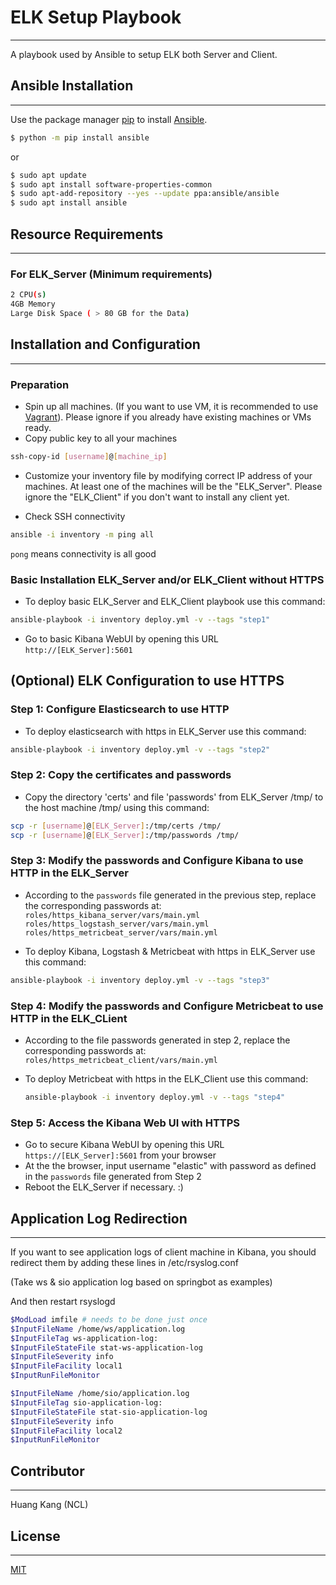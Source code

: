 # ELK Setup Playbook
--------------------

A playbook used by Ansible to setup ELK both Server and Client.

## Ansible Installation
-----------------------

Use the package manager [pip](https://pip.pypa.io/en/stable/) to install [Ansible](https://docs.ansible.com/ansible/latest/installation_guide/intro_installation.html).

```bash
$ python -m pip install ansible
```
or

```bash
$ sudo apt update
$ sudo apt install software-properties-common
$ sudo apt-add-repository --yes --update ppa:ansible/ansible
$ sudo apt install ansible
```

## Resource Requirements
------------------------

### For ELK_Server (Minimum requirements)
```bash
2 CPU(s)
4GB Memory
Large Disk Space ( > 80 GB for the Data)
```

## Installation and Configuration
---------------------------------

### Preparation

-  Spin up all machines. (If you want to use VM, it is recommended to use [Vagrant](https://www.vagrantup.com/)). Please ignore if you already have existing machines or VMs ready.
-  Copy public key to all your machines 

  ```bash
  ssh-copy-id [username]@[machine_ip]
  ```

-  Customize your inventory file by modifying correct IP address of your machines.
   At least one of the machines will be the "ELK_Server". Please ignore the "ELK_Client" if you don't want to install any client yet.
   
-  Check SSH connectivity

  ```bash
  ansible -i inventory -m ping all 
  ```
  `pong` means connectivity is all good

### Basic Installation ELK_Server and/or ELK_Client without HTTPS

-  To deploy basic ELK_Server and ELK_Client playbook use this command:

  ```bash
  ansible-playbook -i inventory deploy.yml -v --tags "step1"
  ```

-  Go to basic Kibana WebUI by opening this URL `http://[ELK_Server]:5601`


## (Optional) ELK Configuration to use HTTPS 

### Step 1: Configure Elasticsearch to use HTTP

-  To deploy elasticsearch with https in ELK_Server use this command:

  ```bash
  ansible-playbook -i inventory deploy.yml -v --tags "step2"
  ```

### Step 2: Copy the certificates and passwords

-  Copy the directory 'certs' and file 'passwords' from ELK_Server /tmp/ to the host machine /tmp/ using this command:

  ```bash
  scp -r [username]@[ELK_Server]:/tmp/certs /tmp/
  scp -r [username]@[ELK_Server]:/tmp/passwords /tmp/
  ```

### Step 3: Modify the passwords and Configure Kibana to use HTTP in the ELK_Server

- According to the `passwords` file generated in the previous step, replace the corresponding passwords at:
`roles/https_kibana_server/vars/main.yml`
`roles/https_logstash_server/vars/main.yml`
`roles/https_metricbeat_server/vars/main.yml`

-  To deploy Kibana, Logstash & Metricbeat with https in ELK_Server use this command:

  ```bash
  ansible-playbook -i inventory deploy.yml -v --tags "step3"
  ```

### Step 4: Modify the passwords and Configure Metricbeat to use HTTP in the ELK_CLient

- According to the file passwords generated in step 2, replace the corresponding passwords at:
`roles/https_metricbeat_client/vars/main.yml` 

- To deploy Metricbeat with https in the ELK_Client use this command:

  ```bash
  ansible-playbook -i inventory deploy.yml -v --tags "step4"
  ```

### Step 5: Access the Kibana Web UI with HTTPS

-  Go to secure Kibana WebUI by opening this URL `https://[ELK_Server]:5601` from your browser
-  At the the browser, input username "elastic" with password as defined in the `passwords` file generated from Step 2
-  Reboot the ELK_Server if necessary. :)


## Application Log Redirection
------------------------------
If you want to see application logs of client machine in Kibana, you should redirect them by adding these lines in /etc/rsyslog.conf

(Take ws & sio application log based on springbot as examples)

And then restart rsyslogd

```bash
$ModLoad imfile # needs to be done just once
$InputFileName /home/ws/application.log
$InputFileTag ws-application-log:
$InputFileStateFile stat-ws-application-log
$InputFileSeverity info
$InputFileFacility local1
$InputRunFileMonitor

$InputFileName /home/sio/application.log
$InputFileTag sio-application-log:
$InputFileStateFile stat-sio-application-log
$InputFileSeverity info
$InputFileFacility local2
$InputRunFileMonitor
```
## Contributor
--------------
Huang Kang (NCL)

## License
--------------
[MIT](https://choosealicense.com/licenses/mit/)
